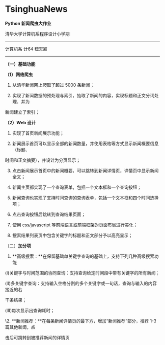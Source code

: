 # TsinghuaNews

**Python 新闻爬虫大作业** 

清华大学计算机系程序设计小学期

---

计算机系 计64 嵇天颖

---

**（一）基础功能** 

**（1）网络爬虫** 

1. 从清华新闻网上爬取了超过 5000 条新闻； 

2. 实现了新闻数据的预处理与索引，抽取了新闻的内容，实现标题和正文分词处理，并为 

新闻建立了索引； 

**（2）Web 设计** 

1. 实现了首页新闻展示功能； 

2. 新闻展示首页可以显示全部的新闻数量，并使用表格等方式显示新闻概要信息（标题、 

时间和正文摘要），并设计为分页显示； 

3. 点击新闻展示首页中的新闻概要，可以跳转到新闻详情页，详情页中显示新闻全文； 

4. 新闻主页都实现了一个查询表单，包括一个文本框和一个查询按钮； 

5. 新闻查询也实现了支持时间查询的查询表单，包括一个文本框和四个时间选择项； 

6. 点击查询按钮后跳转到查询结果页面；
7. 使用 css/javascript 等前端语言或前端框架对页面布局进行美化； 

8. 搜索结果列表页中包含关键字的标题和正文部分予以高亮显示； 

（二）**加分项** 

1. **高级搜索：**在保留基础单关键字查询的基础上，支持下列几种高级搜索功能 

(Ⅰ)关键字与时间范围的协同查询：支持查询给定时间段中带有关键字的所有新闻； 

(Ⅱ)多关键字查询：支持输入空格分割的多个关键字或一句话，查询与输入的内容接近的若 

干条结果； 

(Ⅲ)每次显示出查询耗时； 

\2. **新闻推荐：**在每条新闻详情页的最下方，增加“新闻推荐”部分，推荐 1-3 篇其他新闻，点 

击后可跳转到被推荐新闻的详情页 